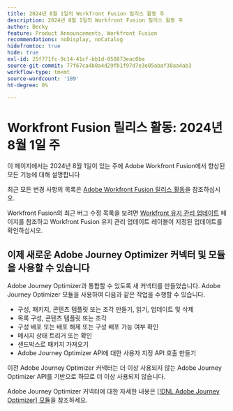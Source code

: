 ```yaml
---
title: 2024년 8월 1일의 Workfront Fusion 릴리스 활동 주
description: 2024년 8월 1일의 Workfront Fusion 릴리스 활동 주
author: Becky
feature: Product Announcements, Workfront Fusion
recommendations: noDisplay, noCatalog
hidefromtoc: true
hide: true
exl-id: 25f771fc-9c14-41cf-bb1d-058873eac0ba
source-git-commit: 77f67ca4b0a4d29fb1f97d7e3e05abaf38aa4ab3
workflow-type: tm+mt
source-wordcount: '189'
ht-degree: 0%

---
```


# Workfront Fusion 릴리스 활동: 2024년 8월 1일 주

이 페이지에서는 2024년 8월 1일이 있는 주에 Adobe Workfront Fusion에서 향상된 모든 기능에 대해 설명합니다

최근 모든 변경 사항의 목록은 [Adobe Workfront Fusion 릴리스 활동](../../../product-announcements/product-releases/fusion-release-activity/fusion-release-activity.md)을 참조하십시오.

Workfront Fusion의 최근 버그 수정 목록을 보려면 [Workfront 유지 관리 업데이트](https://experienceleague.adobe.com/docs/workfront-known-issues/releases/current-updates.html) 페이지를 참조하고 Workfront Fusion 유지 관리 업데이트 레이블이 지정된 업데이트를 확인하십시오.

## 이제 새로운 Adobe Journey Optimizer 커넥터 및 모듈을 사용할 수 있습니다

Adobe Journey Optimizer과 통합할 수 있도록 새 커넥터를 만들었습니다. Adobe Journey Optimizer 모듈을 사용하여 다음과 같은 작업을 수행할 수 있습니다.

* 구성, 패키지, 콘텐츠 템플릿 또는 조각 만들기, 읽기, 업데이트 및 삭제
* 목록 구성, 콘텐츠 템플릿 또는 조각
* 구성 배포 또는 배포 해제 또는 구성 배포 가능 여부 확인
* 메시지 상태 트리거 또는 확인
* 샌드박스로 패키지 가져오기
* Adobe Journey Optimizer API에 대한 사용자 지정 API 호출 만들기

이전 Adobe Journey Optimizer 커넥터는 더 이상 사용되지 않는 Adobe Journey Optimizer API를 기반으로 하므로 더 이상 사용되지 않습니다.

Adobe Journey Optimizer 커넥터에 대한 자세한 내용은 [[!DNL Adobe Journey Optimizer] 모듈](/help/quicksilver/workfront-fusion/apps-and-their-modules/adobe-journey-optimizer-modules.md)을 참조하세요.